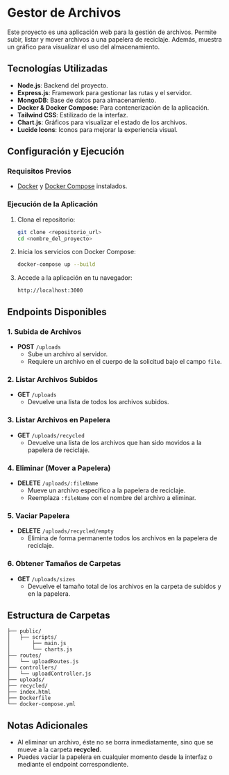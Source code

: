 # Gestor de Archivos

Este proyecto es una aplicación web para la gestión de archivos. Permite subir, listar y mover archivos a una papelera de reciclaje. Además, muestra un gráfico para visualizar el uso del almacenamiento.

## Tecnologías Utilizadas

- **Node.js**: Backend del proyecto.
- **Express.js**: Framework para gestionar las rutas y el servidor.
- **MongoDB**: Base de datos para almacenamiento.
- **Docker & Docker Compose**: Para contenerización de la aplicación.
- **Tailwind CSS**: Estilizado de la interfaz.
- **Chart.js**: Gráficos para visualizar el estado de los archivos.
- **Lucide Icons**: Iconos para mejorar la experiencia visual.

## Configuración y Ejecución

### Requisitos Previos

- [Docker](https://www.docker.com/get-started) y [Docker Compose](https://docs.docker.com/compose/install/) instalados.

### Ejecución de la Aplicación

1. Clona el repositorio:
   ```bash
   git clone <repositorio_url>
   cd <nombre_del_proyecto>
   ```

2. Inicia los servicios con Docker Compose:
   ```bash
   docker-compose up --build
   ```

3. Accede a la aplicación en tu navegador:
   ```
   http://localhost:3000
   ```

## Endpoints Disponibles

### 1. **Subida de Archivos**
- **POST** `/uploads`
  - Sube un archivo al servidor.
  - Requiere un archivo en el cuerpo de la solicitud bajo el campo `file`.

### 2. **Listar Archivos Subidos**
- **GET** `/uploads`
  - Devuelve una lista de todos los archivos subidos.

### 3. **Listar Archivos en Papelera**
- **GET** `/uploads/recycled`
  - Devuelve una lista de los archivos que han sido movidos a la papelera de reciclaje.

### 4. **Eliminar (Mover a Papelera)**
- **DELETE** `/uploads/:fileName`
  - Mueve un archivo específico a la papelera de reciclaje.
  - Reemplaza `:fileName` con el nombre del archivo a eliminar.

### 5. **Vaciar Papelera**
- **DELETE** `/uploads/recycled/empty`
  - Elimina de forma permanente todos los archivos en la papelera de reciclaje.

### 6. **Obtener Tamaños de Carpetas**
- **GET** `/uploads/sizes`
  - Devuelve el tamaño total de los archivos en la carpeta de subidos y en la papelera.

## Estructura de Carpetas

```
├── public/
│   ├── scripts/
│       ├── main.js
│       └── charts.js
├── routes/
│   └── uploadRoutes.js
├── controllers/
│   └── uploadController.js
├── uploads/
├── recycled/
├── index.html
├── Dockerfile
└── docker-compose.yml
```

## Notas Adicionales

- Al eliminar un archivo, éste no se borra inmediatamente, sino que se mueve a la carpeta **recycled**.
- Puedes vaciar la papelera en cualquier momento desde la interfaz o mediante el endpoint correspondiente.



